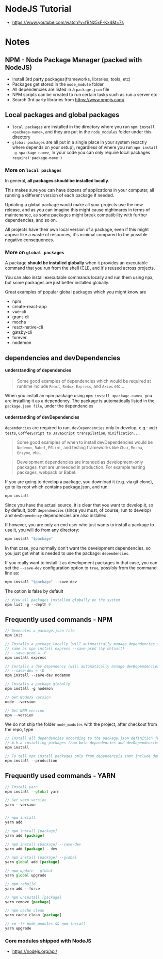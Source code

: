 # NodeJS Tutorial
- https://www.youtube.com/watch?v=fBNz5xF-Kx4&t=7s

# Notes

## NPM - Node Package Manager (packed with NodeJS)
* Install 3rd party packages(frameworks, libraries, tools, etc)
* Packages get stored in the `node_module` folder
* All dependencies are listed in a `package.json` file
* NPM scripts can be created to run certain tasks such as run a server etc
* Search 3rd party libraries from https://www.npmjs.com/

## Local packages and global packages
* `local packages` are installed in the directory where you run `npm install <package-name>`, and they are put in the `node_modules` folder under this directory
* `global packages` are all put in a single place in your system (exactly where depends on your setup), regardless of where you run `npm install -g <package-name>`, In your code you can only require local packages `require('package-name')`

### More on `local packages`
In general, **all packages should be installed locally**.

This makes sure you can have dozens of applications in your computer, all running a different version of each package if needed.

Updating a global package would make all your projects use the new release, and as you can imagine this might cause nightmares in terms of maintenance, as some packages might break compatibility with further dependencies, and so on.

All projects have their own local version of a package, even if this might appear like a waste of resources, it's minimal compared to the possible negative consequences.


### More on `global packages`
A package **should be installed globally** when it provides an executable command that you run from the shell (CLI), and it's reused across projects.

You can also install executable commands locally and run them using npx, but some packages are just better installed globally.

Great examples of popular global packages which you might know are
* npm
* create-react-app
* vue-cli
* grunt-cli
* mocha
* react-native-cli
* gatsby-cli
* forever
* nodemon

## dependencies and devDependencies
#### understanding of dependencies
> Some good examples of dependencies which would be required at runtime include `React`, `Redux`, `Express`, and `Axios` etc...

When you install an npm package using `npm install <package-name>`, you are installing it as a dependency.
The package is automatically listed in the `package.json file`, under the dependencies


#### understanding of devDependencies
`dependencies` are required to run, `devDependencies` only to develop, e.g.: `unit tests`, `CoffeeScript to JavaScript transpilation`, `minification`, ...
> Some good examples of when to install devDependencies would be `Nodemon`, `Babel`, `ESLint`, and testing frameworks like `Chai`, `Mocha`, `Enzyme`, etc...

> Development dependencies are intended as development-only packages, that are unneeded in production. For example testing packages, webpack or Babel.

If you are going to develop a package, you download it (e.g. via git clone), go to its root which contains package.json, and run:
```javascript
npm install
```
Since you have the actual source, it is clear that you want to develop it, so by default, both `dependencies` (since you must, of course, run to develop) and `devDependency` dependencies are also installed.

If however, you are only an end user who just wants to install a package to use it, you will do from any directory:
```javascript
npm install "$package"
```
In that case, you normally don't want the development dependencies, so you just get what is needed to use the package: `dependencies`.

If you really want to install it as development packages in that case, you can set the `--save-dev` configuration option to `true`, possibly from the command line as:
```javascript
npm install "$package" --save-dev
```
The option is false by default

```javascript
// View all packages installed globally on the system
npm list -g --depth 0
```



## Frequently used commands - NPM
```javascript
// Generates a package.json file
npm init

// Installs a package locally (will automatically manage dependencies section of package.json)
// same as npm install express --save-prod (by default)
// --save-prod = -P
npm install express

// Installs a dev dependency (will automatically manage devDependencies section of package.json)
// --save-dev = -D
npm install --save-dev nodemon

// Installs a package globally
npm install -g nodemon

// Get NodeJS version
node --version

// Get NPM version
npm --version
```


We do not ship the folder `node_modules` with the project, after checkout from the repo, type 
```javascript
// Install all dependencies according to the package.json definition just like the pom.xml for maven
// A.k.a installing packages from both dependencies and devDependencies
npm install

// To tell npm install packages only from dependenceis (not include devDependencies)
npm install --production

```

## Frequently used commands - YARN
```javascript
// Install yarn
npm install --global yarn

// Get yarn version
yarn --version


// npm install
yarn add

// npm install [package]
yarn add [package]

// npm install [package] --save-dev
yarn add [package] --dev

// npm install [package] --global
yarn global add [package]

// npm update --global
yarn global upgrade

// npm rebuild
yarn add --force

// npm uninstall [package]
yarn remove [package]

// npm cache clean
yarn cache clean [package]

// rm -fr node_modules && npm install
yarn upgrade
```





### Core modules shipped with NodeJS
* https://nodejs.org/api/
